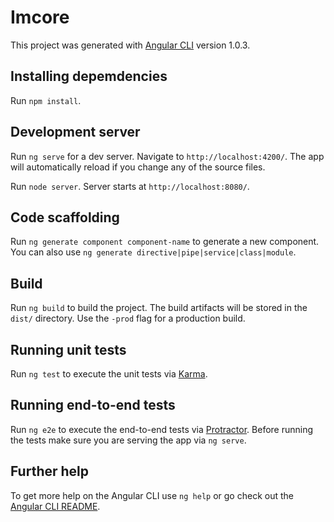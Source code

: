 # Imcore

This project was generated with [Angular CLI](https://github.com/angular/angular-cli) version 1.0.3.

## Installing depemdencies

Run `npm install`.

## Development server

Run `ng serve` for a dev server. Navigate to `http://localhost:4200/`. The app will automatically reload if you change any of the source files.

Run `node server`. Server starts at `http://localhost:8080/`. 

## Code scaffolding

Run `ng generate component component-name` to generate a new component. You can also use `ng generate directive|pipe|service|class|module`.

## Build

Run `ng build` to build the project. The build artifacts will be stored in the `dist/` directory. Use the `-prod` flag for a production build.

## Running unit tests

Run `ng test` to execute the unit tests via [Karma](https://karma-runner.github.io).

## Running end-to-end tests

Run `ng e2e` to execute the end-to-end tests via [Protractor](http://www.protractortest.org/).
Before running the tests make sure you are serving the app via `ng serve`.

## Further help

To get more help on the Angular CLI use `ng help` or go check out the [Angular CLI README](https://github.com/angular/angular-cli/blob/master/README.md).
